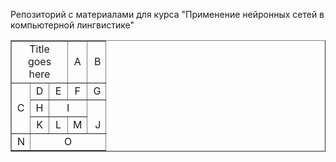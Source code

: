 Репозиторий с материалами для курса "Применение нейронных сетей в компьютерной лингвистике"
<!DOCTYPE html>
<html>
	<head>
		<title> Letter Table </title>
	</head>
	<body>
		<table border="1" style="text-align: center">
			<colgroup>
				<col style="width: 30px" />
				<col style="width: 30px" />
				<col style="width: 30px" />
				<col style="width: 30px" />
				<col style="width: 30px" />
			</colgroup>
			<tr>
				<td colspan="3">Title goes here</td>
				<td>A</td>
				<td style="text-align: right">B</td>
			</tr>
			<tr>
				<td rowspan="3">C</td>
				<td>D</td>
				<td>E</td>
				<td>F</td>
				<td style="text-align: right">G</td>
			</tr>
			<tr>
				<td>H</td>
				<td colspan="2">I</td>
				<td rowspan="2" style="text-align: right; vertical-align: bottom">J</td>
			</tr>
			<tr>
				<td>K</td>
				<td>L</td>
				<td>M</td>
			</tr>
			<tr>
				<td style="text-align: right">N</td>
				<td colspan="4">O</td>
			</tr>
		</table>
	</body>
</html>
